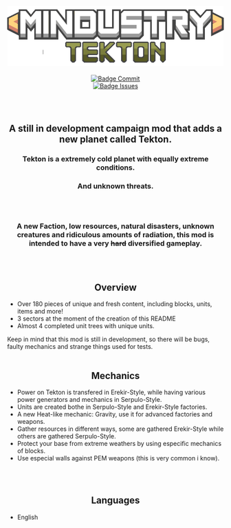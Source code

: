 <div align = center>

<br>

![Logo]
<br> <br>
[![Badge Commit]][Commits] <br>
[![Badge Issues]][Issues] <br>

<br>
<br>

## A still in development campaign mod that adds a new planet called Tekton. <br>

### Tekton is a extremely cold planet with equally extreme conditions. <br>
### And unknown threats.
<br>
<br>

### A new Faction, low resources, natural disasters, unknown creatures and ridiculous amounts of radiation, this mod is intended to have a very <s>hard</s> diversified gameplay. 
<br>
<br>

## Overview
</div>

- Over 180 pieces of unique and fresh content, including blocks, units, items and more!
- 3 sectors at the moment of the creation of this README
- Almost 4 completed unit trees with unique units.

Keep in mind that this mod is still in development, so there will be bugs, faulty mechanics and strange things used for tests.
<br>
<br>

<div align = center>
  
## Mechanics
</div>

- Power on Tekton is transfered in Erekir-Style, while having various power generators and mechanics in Serpulo-Style.
- Units are created bothe in Serpulo-Style and Erekir-Style factories.
- A new Heat-like mechanic: Gravity, use it for advanced factories and weapons.
- Gather resources in different ways, some are gathered Erekir-Style while others are gathered Serpulo-Style.
- Protect your base from extreme weathers by using especific mechanics of blocks.
- Use especial walls against PEM weapons (this is very common i know).
<br>
<br>

<div align = center>

## Languages
</div>

- English
<br>
<br>

<div align = center>

<!----------------------------------[ Badges ]--------------------------------->

[Badge Commit]: https://img.shields.io/github/last-commit/Thepi14/Tekton?style=for-the-badge&label=Last%20Commit
[Badge Issues]: https://img.shields.io/github/issues/Thepi14/Tekton?style=for-the-badge

<!----------------------------------[ Links ]---------------------------------->
[Logo]: github/logo.png
[Banner]: github/banner.jpg
[Commits]: https://github.com/Thepi14/Tekton/commits/main
[Issues]: https://github.com/Thepi14/Tekton/issues

